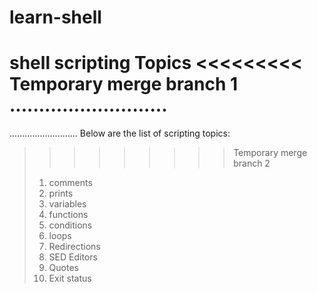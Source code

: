 # learn-shell

shell scripting Topics
<<<<<<<<< Temporary merge branch 1
...........................
=========
...........................
Below are the list of scripting topics:
>>>>>>>>> Temporary merge branch 2
> 1. comments
> 2. prints
> 3. variables
> 4. functions
> 5. conditions
> 6. loops
> 7. Redirections
> 8. SED Editors
> 9. Quotes
> 10. Exit status
> 
> 

